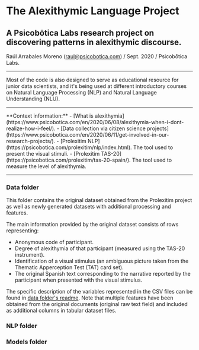 # The Alexithymic Language Project
## A Psicobōtica Labs research project on discovering patterns in alexithymic discourse.
Raúl Arrabales Moreno (raul@psicobotica.com) / Sept. 2020 / Psicobōtica Labs.
<hr>
Most of the code is also designed to serve as educational resource for junior data scientists, and it's being used at different introductory courses on Natural Language Processing (NLP) and Natural Language Understanding (NLU). 
<hr>
**Context information:**
- [What is alexithymia](https://www.psicobotica.com/en/2020/06/08/alexithymia-when-i-dont-realize-how-i-feel/).
- [Data collection via citizen science projects](https://www.psicobotica.com/en/2020/06/11/get-involved-in-our-research-projects/).
- [Prolexitim NLP](https://psicobotica.com/prolexitim/nlp/index.html). The tool used to present the visual stimuli. 
- [Prolexitim TAS-20](https://psicobotica.com/prolexitim/tas-20-spain/). The tool used to measure the level of alexithymia. 
<hr>

### Data folder
This folder contains the original dataset obtained from the Prolexitim project as well as newly generated datasets with additional processing and features.

The main information provided by the original dataset consists of rows representing: 
- Anonymous code of participant. 
- Degree of alexithymia of that participant (measured using the TAS-20 instrument). 
- Identification of a visual stimulus (an ambiguous picture taken from the Thematic Apperception Test (TAT) card set). 
- The original Spanish text corresponding to the narrative reported by the participant when presented with the visual stimulus.

The specific description of the variables represented in the CSV files can be found in [data folder's readme](https://github.com/raul-arrabales/alexithymic-lang/blob/master/data/README.md).
Note that multiple features have been obtained from the original documents (original raw text field) and included as additional columns in tabular dataset files. 

### NLP folder

### Models folder 
